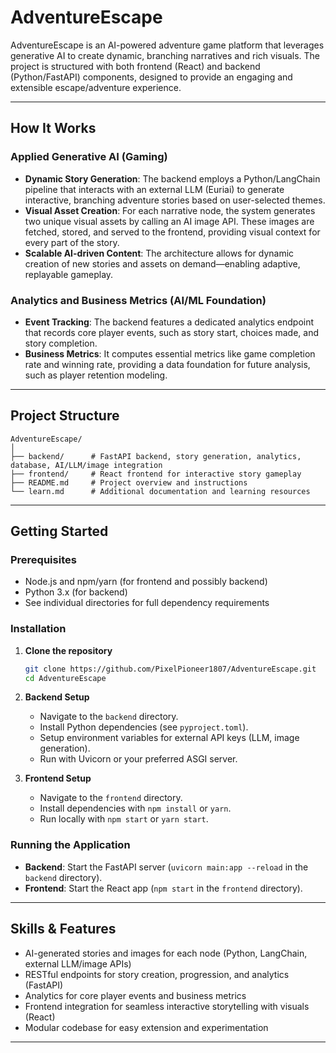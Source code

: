 # AdventureEscape

AdventureEscape is an AI-powered adventure game platform that leverages generative AI to create dynamic, branching narratives and rich visuals. The project is structured with both frontend (React) and backend (Python/FastAPI) components, designed to provide an engaging and extensible escape/adventure experience.

---

## How It Works

### Applied Generative AI (Gaming)

- **Dynamic Story Generation**: The backend employs a Python/LangChain pipeline that interacts with an external LLM (Euriai) to generate interactive, branching adventure stories based on user-selected themes.
- **Visual Asset Creation**: For each narrative node, the system generates two unique visual assets by calling an AI image API. These images are fetched, stored, and served to the frontend, providing visual context for every part of the story.
- **Scalable AI-driven Content**: The architecture allows for dynamic creation of new stories and assets on demand—enabling adaptive, replayable gameplay.

### Analytics and Business Metrics (AI/ML Foundation)

- **Event Tracking**: The backend features a dedicated analytics endpoint that records core player events, such as story start, choices made, and story completion.
- **Business Metrics**: It computes essential metrics like game completion rate and winning rate, providing a data foundation for future analysis, such as player retention modeling.

---

## Project Structure

```
AdventureEscape/
│
├── backend/      # FastAPI backend, story generation, analytics, database, AI/LLM/image integration
├── frontend/     # React frontend for interactive story gameplay
├── README.md     # Project overview and instructions
└── learn.md      # Additional documentation and learning resources
```

---

## Getting Started

### Prerequisites

- Node.js and npm/yarn (for frontend and possibly backend)
- Python 3.x (for backend)
- See individual directories for full dependency requirements

### Installation

1. **Clone the repository**
   ```bash
   git clone https://github.com/PixelPioneer1807/AdventureEscape.git
   cd AdventureEscape
   ```

2. **Backend Setup**
   - Navigate to the `backend` directory.
   - Install Python dependencies (see `pyproject.toml`).
   - Setup environment variables for external API keys (LLM, image generation).
   - Run with Uvicorn or your preferred ASGI server.

3. **Frontend Setup**
   - Navigate to the `frontend` directory.
   - Install dependencies with `npm install` or `yarn`.
   - Run locally with `npm start` or `yarn start`.

### Running the Application

- **Backend**: Start the FastAPI server (`uvicorn main:app --reload` in the `backend` directory).
- **Frontend**: Start the React app (`npm start` in the `frontend` directory).

---

## Skills & Features

- AI-generated stories and images for each node (Python, LangChain, external LLM/image APIs)
- RESTful endpoints for story creation, progression, and analytics (FastAPI)
- Analytics for core player events and business metrics
- Frontend integration for seamless interactive storytelling with visuals (React)
- Modular codebase for easy extension and experimentation

---
